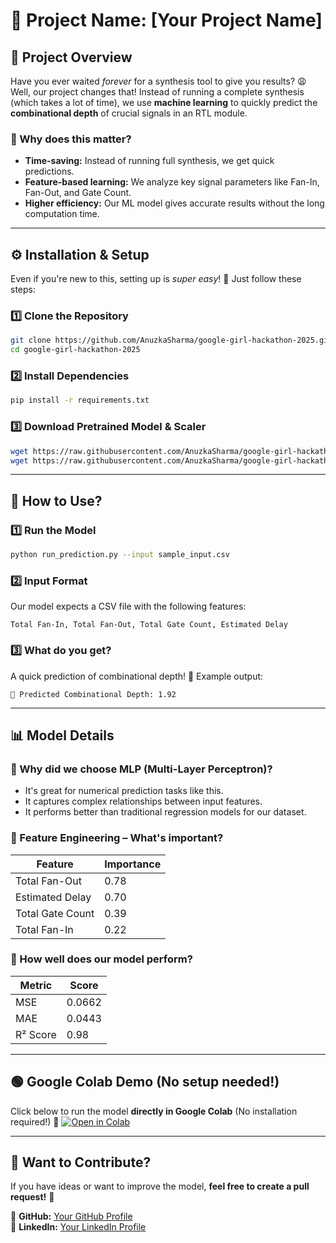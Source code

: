 # 📌 Project Name: [Your Project Name]

## 🚀 Project Overview

Have you ever waited *forever* for a synthesis tool to give you results? 😩 Well, our project changes that! Instead of running a complete synthesis (which takes a lot of time), we use **machine learning** to quickly predict the **combinational depth** of crucial signals in an RTL module. 

### 🔹 Why does this matter?
- **Time-saving:** Instead of running full synthesis, we get quick predictions.
- **Feature-based learning:** We analyze key signal parameters like Fan-In, Fan-Out, and Gate Count.
- **Higher efficiency:** Our ML model gives accurate results without the long computation time.

---

## ⚙️ Installation & Setup

Even if you're new to this, setting up is *super easy*! 🚀 Just follow these steps:

### 1️⃣ Clone the Repository
```bash
git clone https://github.com/AnuzkaSharma/google-girl-hackathon-2025.git
cd google-girl-hackathon-2025
```

### 2️⃣ Install Dependencies
```bash
pip install -r requirements.txt
```

### 3️⃣ Download Pretrained Model & Scaler
```bash
wget https://raw.githubusercontent.com/AnuzkaSharma/google-girl-hackathon-2025/main/Training/saved_models/best_mlp.pkl -O best_mlp.pkl
wget https://raw.githubusercontent.com/AnuzkaSharma/google-girl-hackathon-2025/main/Training/saved_models/mlp_scaler.pkl -O mlp_scaler.pkl
```

---

## 🎯 How to Use?

### 1️⃣ Run the Model
```bash
python run_prediction.py --input sample_input.csv
```

### 2️⃣ Input Format
Our model expects a CSV file with the following features:
```csv
Total Fan-In, Total Fan-Out, Total Gate Count, Estimated Delay
```

### 3️⃣ What do you get?
A quick prediction of combinational depth! 🎯 Example output:
```
🔮 Predicted Combinational Depth: 1.92
```

---

## 📊 Model Details

### 🔹 Why did we choose MLP (Multi-Layer Perceptron)?
- It's great for numerical prediction tasks like this.
- It captures complex relationships between input features.
- It performs better than traditional regression models for our dataset.

### 🔹 Feature Engineering – What's important?
| Feature           | Importance |
|------------------|------------|
| Total Fan-Out    | 0.78       |
| Estimated Delay  | 0.70       |
| Total Gate Count | 0.39       |
| Total Fan-In     | 0.22       |

### 🔹 How well does our model perform?
| Metric  | Score |
|---------|------|
| MSE     | 0.0662 |
| MAE     | 0.0443 |
| R² Score| 0.98  |

---

## 🟢 Google Colab Demo (No setup needed!)
Click below to run the model **directly in Google Colab** (No installation required!) 🚀
[![Open in Colab](https://colab.research.google.com/assets/colab-badge.svg)](https://colab.research.google.com/github/AnuzkaSharma/google-girl-hackathon-2025/blob/main/colab_demo.ipynb)

---

## 🤝 Want to Contribute?
If you have ideas or want to improve the model, **feel free to create a pull request!** 🚀

🔹 **GitHub:** [Your GitHub Profile](https://github.com/AnuzkaSharma)  
🔹 **LinkedIn:** [Your LinkedIn Profile](https://linkedin.com/in/yourprofile)

